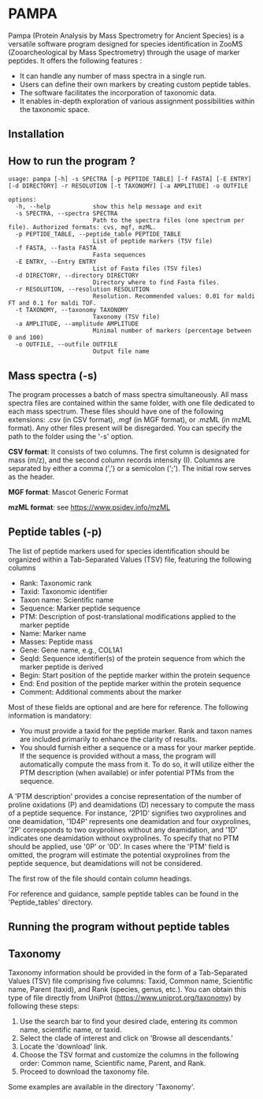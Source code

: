 # PAMPA 


Pampa (Protein Analysis by Mass Spectrometry for Ancient Species) is a versatile software program designed for species identification in ZooMS (Zooarcheological by Mass Spectrometry) through the usage of marker peptides. It offers the following features :

- It can handle any number of mass spectra in a single run.
- Users can define their own markers by creating custom peptide tables. 
- The software facilitates the incorporation of taxonomic data.
- It enables in-depth exploration of various assignment possibilities within the taxonomic space.

## Installation

## How to run the program ?

```
usage: pampa [-h] -s SPECTRA [-p PEPTIDE_TABLE] [-f FASTA] [-E ENTRY] [-d DIRECTORY] -r RESOLUTION [-t TAXONOMY] [-a AMPLITUDE] -o OUTFILE

options:
  -h, --help            show this help message and exit
  -s SPECTRA, --spectra SPECTRA
                        Path to the spectra files (one spectrum per file). Authorized formats: cvs, mgf, mzML.
  -p PEPTIDE_TABLE, --peptide_table PEPTIDE_TABLE
                        List of peptide markers (TSV file)
  -f FASTA, --fasta FASTA
                        Fasta sequences
  -E ENTRY, --Entry ENTRY
                        List of Fasta files (TSV files)
  -d DIRECTORY, --directory DIRECTORY
                        Directory where to find Fasta files.
  -r RESOLUTION, --resolution RESOLUTION
                        Resolution. Recommended values: 0.01 for maldi FT and 0.1 for maldi TOF.
  -t TAXONOMY, --taxonomy TAXONOMY
                        Taxonomy (TSV file)
  -a AMPLITUDE, --amplitude AMPLITUDE
                        Minimal number of markers (percentage between 0 and 100)
  -o OUTFILE, --outfile OUTFILE
                        Output file name
```

## Mass spectra (-s)

The program processes a batch of mass spectra simultaneously. All mass spectra files are contained within the same folder, with one file dedicated to each mass spectrum. These files should have one of the following extensions: .csv (in CSV format), .mgf (in MGF format), or .mzML (in mzML format). Any other files present will be disregarded. You can specify the path to the folder using the '-s' option.

**CSV format**: It consists of two columns. The first column is designated for mass (m/z), and the second column records intensity (I). Columns are separated by either a comma (',') or a semicolon (';'). The initial row serves as the header.

**MGF format**: Mascot Generic Format

**mzML format**: see https://www.psidev.info/mzML

## Peptide tables (-p)

The list of peptide markers used for species identification should be organized within a Tab-Separated Values (TSV) file, featuring the following columns

- Rank: Taxonomic rank
- Taxid: Taxonomic identifier
- Taxon name: Scientific name
- Sequence: Marker peptide sequence
- PTM: Description of post-translational modifications applied to the marker peptide
- Name: Marker name
- Masses: Peptide mass
- Gene: Gene name, e.g., COL1A1
- SeqId: Sequence identifier(s) of the protein sequence from which the marker peptide is derived
- Begin: Start position of the peptide marker within the protein sequence
- End: End position of the peptide marker within the protein sequence
- Comment: Additional comments about the marker

Most of these fields are optional and are here for reference. The following information is mandatory:

- You must provide a taxid for the peptide marker. Rank and taxon names are included primarily to enhance the clarity of results.
- You should furnish either a sequence or a mass for your marker peptide. If the sequence is provided without a mass, the program will automatically compute the mass from it. To do so, it will utilize either the PTM description (when available) or infer potential PTMs from the sequence.

A 'PTM description' provides a concise representation of the number of proline oxidations (P) and deamidations (D) necessary to compute the mass of a peptide sequence. For instance, '2P1D' signifies two oxyprolines and one deamidation, '1D4P' represents one deamidation and four oxyprolines, '2P' corresponds to two oxyprolines without any deamidation, and '1D' indicates one deamidation without oxyprolines. To specify that no PTM should be applied, use '0P' or '0D'.
In cases where the 'PTM' field is omitted, the program will estimate the potential oxyprolines from the peptide sequence, but deamidations will not be considered.


The first row of the file should contain column headings. 


For reference and guidance, sample peptide tables can be found in the 'Peptide_tables' directory.

## Running the program without peptide tables

## Taxonomy

Taxonomy information should be provided in the form of a Tab-Separated Values (TSV) file comprising five columns: Taxid, Common name, Scientific name, Parent (taxid), and Rank (species, genus, etc.). 
You can obtain this type of file directly from UniProt (https://www.uniprot.org/taxonomy) by following these steps:

  1. Use the search bar to find your desired clade, entering its common name, scientific name, or taxid.
  2. Select the clade of interest and click on 'Browse all descendants.'
  3. Locate the 'download' link.
  4. Choose the TSV format and customize the columns in the following order: Common name, Scientific name, Parent, and Rank.
  5. Proceed to download the taxonomy file.

Some examples are available in the directory 'Taxonomy'.
